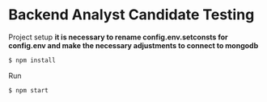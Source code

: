 <h1>Backend Analyst Candidate Testing</h1>

Project setup
<strong>it is necessary to rename config.env.setconsts for config.env and make the necessary adjustments to connect to mongodb</strong>
```sh
$ npm install
```

Run
```sh
$ npm start
```
